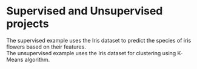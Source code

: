 # Supervised and Unsupervised projects
The supervised example uses the Iris dataset to predict the species of iris flowers based on their features. <br>
The unsupervised example uses the Iris dataset for clustering using K-Means algorithm. <br>
